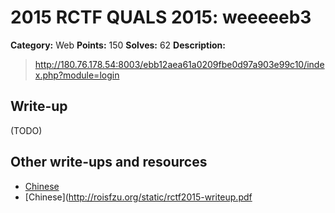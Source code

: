 # 2015 RCTF QUALS 2015: weeeeeb3

**Category:** Web
**Points:** 150
**Solves:** 62
**Description:**

> <http://180.76.178.54:8003/ebb12aea61a0209fbe0d97a903e99c10/index.php?module=login>


## Write-up

(TODO)

## Other write-ups and resources

* [Chinese](https://github.com/garzon/CTF-Writeups/tree/master/RCTF2015#weeeeeb3-web-150)
* [Chinese](http://roisfzu.org/static/rctf2015-writeup.pdf
